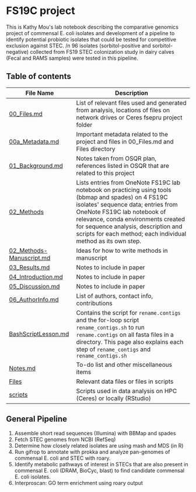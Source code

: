 # **FS19C project**

This is Kathy Mou's lab notebook describing the comparative genomics project of commensal E. coli isolates and development of a pipeline to identify potential probiotic isolates that could be tested for competitive exclusion against STEC. /n
96 isolates (sorbitol-positive and sorbitol-negative) collected from FS19 STEC colonization study in dairy calves (Fecal and RAMS samples) were tested in this pipeline.

## **Table of contents**
| File Name  | Description |
| -- | -- |
| [00_Files.md](https://github.com/k39ajdM2/Notebook/tree/main/00_Files.md) | List of relevant files used and generated from analysis, locations of files on network drives or Ceres fsepru project folder |
| [00a_Metadata.md](https://github.com/k39ajdM2/Notebook/tree/main/00a_Metadata.md) | Important metadata related to the project and files in 00_Files.md and Files directory|
| [01_Background.md](https://github.com/k39ajdM2/Notebook/tree/main/01_Background.md) | Notes taken from OSQR plan, references listed in OSQR that are related to this project |
| [02_Methods](https://github.com/k39ajdM2/Notebook/tree/main/02_Methods) | Lists entries from OneNote FS19C lab notebook on practicing using tools (bbmap and spades) on 4 FS19C isolates' sequence data; entries from OneNote FS19C lab notebook of relevance, conda environments created for sequence analysis, description and scripts for each method; each individual method as its own step. |
| [02_Methods-Manuscript.md](https://github.com/k39ajdM2/Notebook/tree/main/02_Methods-Manuscript.md) | Ideas for how to write methods in manuscript |
| [03_Results.md](https://github.com/k39ajdM2/Notebook/tree/main/03_Results.md)| Notes to include in paper |
| [04_Introduction.md](https://github.com/k39ajdM2/Notebook/tree/main/04_Introduction.md) | Notes to include in paper |
| [05_Discussion.md](https://github.com/k39ajdM2/Notebook/tree/main/05_Discussion.md) | Notes to include in paper |
| [06_AuthorInfo.md](https://github.com/k39ajdM2/Notebook/tree/main/06_AuthorInfo.md) | List of authors, contact info, contributions |
| [BashScriptLesson.md](https://github.com/k39ajdM2/Notebook/tree/main/BashScriptLesson.md) | Contains the script for `rename.contigs` and the for-loop script `rename_contigs.sh` to run `rename.contigs` on all fasta files in a directory. This page also explains each step of `rename_contigs` and `rename_contigs.sh` |
| [Notes.md](https://github.com/k39ajdM2/Notebook/tree/main/Notes.md) | To-do list and other miscellaneous items |
| [Files](https://github.com/k39ajdM2/Notebook/tree/main/Files) | Relevant data files or files in scripts |
| [scripts](https://github.com/k39ajdM2/Notebook/tree/main/scripts) | Scripts used in data analysis on HPC (Ceres) or locally (RStudio) |

## **General Pipeline**
1. Assemble short read sequences (Illumina) with BBMap and spades
2. Fetch STEC genomes from NCBI (RefSeq)
3. Determine how closely related isolates are using mash and MDS (in R)
4. Run gifrop to annotate with prokka and analyze pan-genomes of commensal E. coli and STEC with roary.
5. Identify metabolic pathways of interest in STECs that are also present in commensal E. coli (DRAM, BioCyc, blast) to find candidate commensal E. coli isolates.
6. Interproscan: GO term enrichment using roary output

